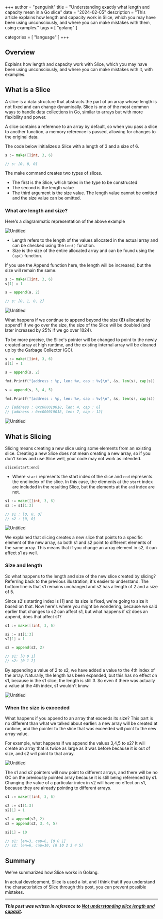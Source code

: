 +++
author = "penguinit"
title = "Understanding exactly what length and capacity mean in a Go slice"
date = "2024-02-05"
description = "This article explains how length and capacity work in Slice, which you may have been using unconsciously, and where you can make mistakes with them, using examples."
tags = [
    "golang"
]

categories = [
    "language"
]
+++

## Overview

Explains how length and capacity work with Slice, which you may have been using unconsciously, and where you can make mistakes with it, with examples.

## What is a Slice

A slice is a data structure that abstracts the part of an array whose length is not fixed and can change dynamically. Slice is one of the most common ways to handle data collections in Go, similar to arrays but with more flexibility and power.

A slice contains a reference to an array by default, so when you pass a slice to another function, a memory reference is passed, allowing for changes to the original data.

The code below initializes a Slice with a length of 3 and a size of 6.

```go
s := make([]int, 3, 6)

// s: [0, 0, 0]
```

The make command creates two types of slices.
- The first is the Slice, which takes in the type to be constructed
- The second is the length value
- The third argument is the size value. The length value cannot be omitted and the size value can be omitted.

### What are length and size?

Here's a diagrammatic representation of the above example

![Untitled](images/Untitled.png)

- Length refers to the length of the values allocated in the actual array and can be checked using the `Len()` function.
- Size is the size of the entire allocated array and can be found using the `Cap()` function.

If you use the Append function here, the length will be increased, but the size will remain the same.

```go
s := make([]int, 3, 6)
s[1] = 1

s = append(a, 2)

// s: [0, 1, 0, 2]
```

![Untitled](images/Untitled%201.png)

What happens if we continue to append beyond the size **(6)** allocated by append? If we go over the size, the size of the Slice will be doubled (and later increased by 25% if we go over 1024).

To be more precise, the Slice's pointer will be changed to point to the newly created array at high runtime, and the existing internal array will be cleaned up by the Garbage Collector (GC).

```go
s := make([]int, 3, 6)
s[1] = 1

s = append(s, 2)

fmt.Printf("[address : %p, len: %v, cap : %v]\n", &s, len(s), cap(s))

s = append(s, 3, 4, 5)

fmt.Printf("[address : %p, len: %v, cap : %v]\n", &s, len(s), cap(s))

// [address : 0xc000010018, len: 4, cap : 6]
// [address : 0xc000010018, len: 7, cap : 12]
```

![Untitled](images/Untitled%202.png)

## What is Slicing

Slicing means creating a new slice using some elements from an existing slice. Creating a new Slice does not mean creating a new array, so if you don't know and use Slice well, your code may not work as intended.

`slice[start:end]`

- Where `start` represents the start index of the slice and `end` represents the end index of the slice. In this case, the elements at the `start` index are included in the resulting Slice, but the elements at the `end` index are not.

```go
s1 := make([]int, 3, 6)
s2 := s1[1:3]

// s1 : [0, 0, 0]
// s2 : [0, 0]
```

![Untitled](images/Untitled%203.png)

We explained that slicing creates a new slice that points to a specific element of the new array, so both s1 and s2 point to different elements of the same array. This means that if you change an array element in s2, it can affect s1 as well.

### Size and length

So what happens to the length and size of the new slice created by slicing? Referring back to the previous illustration, it's easier to understand. The bottom line is that s1 remains unchanged and s2 has a length of 2 and a size of 5.

Since s2's starting index is [1] and its size is fixed, we're going to size it based on that. Now here's where you might be wondering, because we said earlier that changes to s2 can affect s1, but what happens if s2 does an append, does that affect s1?

```go
s1 := make([]int, 3, 6)

s2 := s1[1:3]
s2[1] = 1

s2 = append(s2, 2)

// s1: [0 0 1]
// s2: [0 1 2]
```

By appending a value of 2 to s2, we have added a value to the 4th index of the array. Naturally, the length has been expanded, but this has no effect on s1, because in the s1 slice, the length is still 3. So even if there was actually a value at the 4th index, s1 wouldn't know.

![Untitled](images/Untitled%204.png)

### When the size is exceeded

What happens if you append to an array that exceeds its size? This part is no different than what we talked about earlier: a new array will be created at runtime, and the pointer to the slice that was exceeded will point to the new array value.

For example, what happens if we append the values 3,4,5 to s2? It will create an array that is twice as large as it was before because it is out of size, and s2 will point to that array.

![Untitled](images/Untitled%205.png)

The s1 and s2 pointers will now point to different arrays, and there will be no GC on the previously pointed array because it is still being referenced by s1. Changing the value of a particular index in s2 will have no effect on s1, because they are already pointing to different arrays.

```go
s1 := make([]int, 3, 6)

s2 := s1[1:3]
s2[1] = 1

s2 = append(s2, 2)
s2 = append(s2, 3, 4, 5)

s2[1] = 10

// s1: len=3, cap=6, [0 0 1]
// s2: len=6, cap=10, [0 10 2 3 4 5]
```

## Summary

We've summarized how Slice works in Golang.

In actual development, Slice is used a lot, and I think that if you understand the characteristics of Slice through this post, you can prevent possible mistakes.

---

***This post was written in reference to** **[Not understanding slice length and capacit](https://100go.co/20-slice/).***